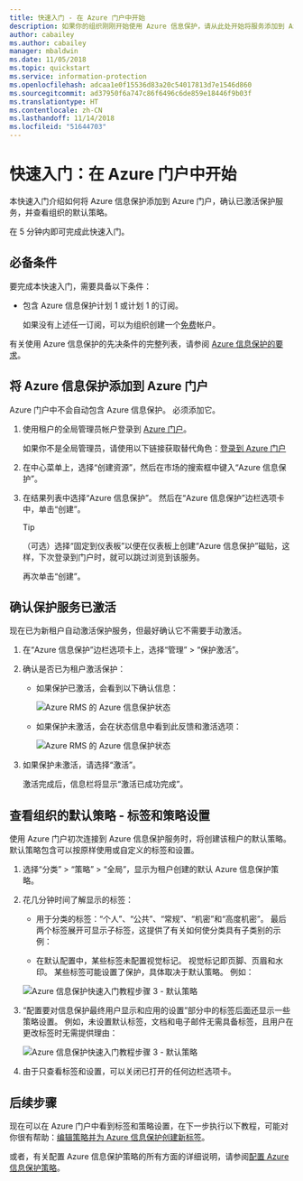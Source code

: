 ```yaml
---
title: 快速入门 - 在 Azure 门户中开始
description: 如果你的组织刚刚开始使用 Azure 信息保护，请从此处开始将服务添加到 Azure 门户，确认已激活保护服务并查看策略。
author: cabailey
ms.author: cabailey
manager: mbaldwin
ms.date: 11/05/2018
ms.topic: quickstart
ms.service: information-protection
ms.openlocfilehash: adcaa1e0f15536d83a20c54017813d7e1546d860
ms.sourcegitcommit: ad37950f6a747c86f6496c6de859e18446f9b03f
ms.translationtype: HT
ms.contentlocale: zh-CN
ms.lasthandoff: 11/14/2018
ms.locfileid: "51644703"
---
```

# <a name="quickstart-get-started-in-the-azure-portal"></a>快速入门：在 Azure 门户中开始

本快速入门介绍如何将 Azure 信息保护添加到 Azure 门户，确认已激活保护服务，并查看组织的默认策略。 

在 5 分钟内即可完成此快速入门。

## <a name="prerequisites"></a>必备条件

要完成本快速入门，需要具备以下条件：

- 包含 Azure 信息保护计划 1 或计划 1 的订阅。
    
    如果没有上述任一订阅，可以为组织创建一个[免费](https://portal.office.com/Signup/Signup.aspx?OfferId=87dd2714-d452-48a0-a809-d2f58c4f68b7)帐户。

有关使用 Azure 信息保护的先决条件的完整列表，请参阅 [Azure 信息保护的要求](requirements.md)。

## <a name="add-azure-information-protection-to-the-azure-portal"></a>将 Azure 信息保护添加到 Azure 门户

Azure 门户中不会自动包含 Azure 信息保护。 必须添加它。

1. 使用租户的全局管理员帐户登录到 [Azure 门户](https://portal.azure.com)。 
    
    如果你不是全局管理员，请使用以下链接获取替代角色：[登录到 Azure 门户](configure-policy.md#signing-in-to-the-azure-portal)

2. 在中心菜单上，选择“创建资源”，然后在市场的搜索框中键入“Azure 信息保护”。 
    
3. 在结果列表中选择“Azure 信息保护”。 然后在“Azure 信息保护”边栏选项卡中，单击“创建”。
    
    > [!TIP] 
    > （可选）选择“固定到仪表板”以便在仪表板上创建“Azure 信息保护”磁贴，这样，下次登录到门户时，就可以跳过浏览到该服务。
    
    再次单击“创建”。

## <a name="confirm-the-protection-service-is-activated"></a>确认保护服务已激活

现在已为新租户自动激活保护服务，但最好确认它不需要手动激活。 

1. 在“Azure 信息保护”边栏选项卡上，选择“管理” > “保护激活”。

2. 确认是否已为租户激活保护： 
    
    - 如果保护已激活，会看到以下确认信息：
        
        ![Azure RMS 的 Azure 信息保护状态](./media/info-protect-azurerms-activated.png)
        
    - 如果保护未激活，会在状态信息中看到此反馈和激活选项：
        
        ![Azure RMS 的 Azure 信息保护状态](./media/info-protect-azurerms-deactivated.png)

3. 如果保护未激活，请选择“激活”。 

    激活完成后，信息栏将显示“激活已成功完成”。

## <a name="view-your-organizations-default-policy---labels-and-policy-settings"></a>查看组织的默认策略 - 标签和策略设置

使用 Azure 门户初次连接到 Azure 信息保护服务时，将创建该租户的默认策略。 默认策略包含可以按原样使用或自定义的标签和设置。

1. 选择“分类” > “策略” > “全局”，显示为租户创建的默认 Azure 信息保护策略。
    
2. 花几分钟时间了解显示的标签：
    
    - 用于分类的标签：“个人”、“公共”、“常规”、“机密”和“高度机密”。 最后两个标签展开可显示子标签，这提供了有关如何使分类具有子类别的示例：
    
    - 在默认配置中，某些标签未配置视觉标记。 视觉标记即页脚、页眉和水印。 某些标签可能设置了保护，具体取决于默认策略。 例如： 
    
    ![Azure 信息保护快速入门教程步骤 3 - 默认策略](./media/info-protect-policy-default-labelsv2.png)
    
3. “配置要对信息保护最终用户显示和应用的设置”部分中的标签后面还显示一些策略设置。 例如，未设置默认标签，文档和电子邮件无需具备标签，且用户在更改标签时无需提供理由：
    
    ![Azure 信息保护快速入门教程步骤 3 - 默认策略](./media/info-protect-policy-default-settings.png) 

4. 由于只查看标签和设置，可以关闭已打开的任何边栏选项卡。

## <a name="next-steps"></a>后续步骤

现在可以在 Azure 门户中看到标签和策略设置，在下一步执行以下教程，可能对你很有帮助：[编辑策略并为 Azure 信息保护创建新标签](infoprotect-quick-start-tutorial.md)。

或者，有关配置 Azure 信息保护策略的所有方面的详细说明，请参阅[配置 Azure 信息保护策略](configure-policy.md)。
